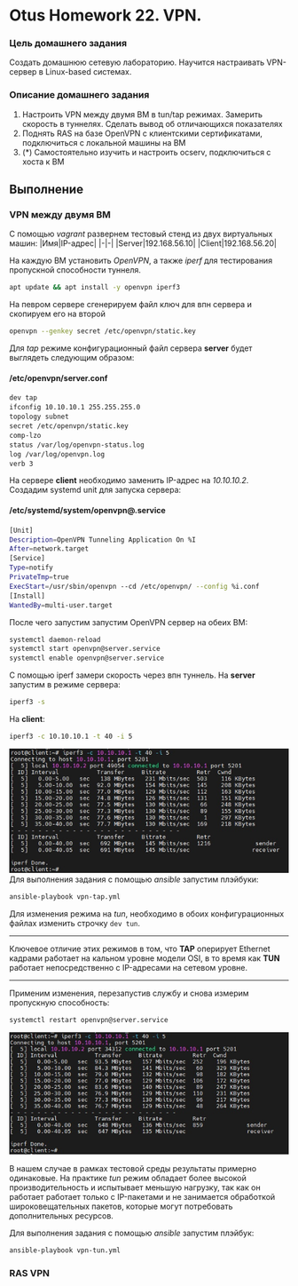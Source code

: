 # Otus Homework 22. VPN.
### Цель домашнего задания
Создать домашнюю сетевую лабораторию. Научится настраивать VPN-сервер в Linux-based системах.
### Описание домашнего задания
1. Настроить VPN между двумя ВМ в tun/tap режимах. Замерить скорость в туннелях. Сделать вывод об отличающихся показателях
2. Поднять RAS на базе OpenVPN с клиентскими сертификатами, подключиться с локальной машины на ВМ
3. (*) Самостоятельно изучить и настроить ocserv, подключиться с хоста к ВМ
## Выполнение
### VPN между двумя ВМ
С помощью _vagrant_ развернем тестовый стенд из двух виртуальных машин:
|Имя|IP-адрес|
|-|-|
|Server|192.168.56.10|
|Client|192.168.56.20|
  
На каждую ВМ установить _OpenVPN_, а также _iperf_ для тестирования пропускной способности туннеля.
```bash
apt update && apt install -y openvpn iperf3
```
На певром сервере сгенерируем файл ключ для впн сервера и скопируем его на второй
```bash
openvpn --genkey secret /etc/openvpn/static.key
```
Для _tap_ режиме конфигурационный файл сервера **server** будет выглядеть следующим образом:
#### /etc/openvpn/server.conf
```bash
dev tap 
ifconfig 10.10.10.1 255.255.255.0 
topology subnet 
secret /etc/openvpn/static.key 
comp-lzo 
status /var/log/openvpn-status.log 
log /var/log/openvpn.log  
verb 3 
```
На сервере **client** необходимо заменить IP-адрес на _10.10.10.2_. Создадим systemd unit для запуска сервера:
#### /etc/systemd/system/openvpn@.service
```bash
[Unit] 
Description=OpenVPN Tunneling Application On %I 
After=network.target 
[Service] 
Type=notify 
PrivateTmp=true 
ExecStart=/usr/sbin/openvpn --cd /etc/openvpn/ --config %i.conf 
[Install] 
WantedBy=multi-user.target
```
После чего запустим запустим OpenVPN сервер на обеих ВМ:
```bash
systemctl daemon-reload
systemctl start openvpn@server.service
systemctl enable openvpn@server.service
```
С помощью iperf замери скорость через впн туннель. На **server** запустим в режиме сервера:
```bash
iperf3 -s
```
На **client**:
```bash
iperf3 -c 10.10.10.1 -t 40 -i 5
```
![iperf1](img/iperf1.jpg)
Для выполнения задания с помощью _ansible_ запустим плэйбуки:
```bash
ansible-playbook vpn-tap.yml
```
Для изменения режима на _tun_, необходимо в обоих конфигурационных файлах изменить строчку `dev tun`.  

---
Ключевое отличие этих режимов в том, что **TAP** оперирует Ethernet кадрами работает на кальном уровне модели OSI, в то время как **TUN** работает непосредственно с IP-адресами на сетевом уровне.

---
Применим изменения, перезапустив службу и снова измерим пропускную способность:
```bash
systemctl restart openvpn@server.service
```
![iperf2](img/iperf2.jpg)

В нашем случае в рамках тестовой среды результаты примерно одинаковые. На практике _tun_ режим обладает более высокой производительность и испытывает меньшую нагрузку, так как он работает работает только с IP-пакетами и не занимается обработкой широковещательных пакетов, которые могут потребовать дополнительных ресурсов.

Для выполнения задания с помощью _ansible_ запустим плэйбук:
```bash
ansible-playbook vpn-tun.yml
```
### RAS VPN
